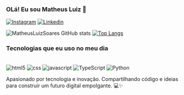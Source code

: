 ### OLá! Eu sou Matheus Luiz 🫡

[![Instagram](https://img.shields.io/badge/Instagram-E4405F?style=for-the-badge&logo=instagram&logoColor=white)](https://instagram.com/mathheusluiz)
[![Linkedin](https://img.shields.io/badge/LinkedIn-0077B5?style=for-the-badge&logo=linkedin&logoColor=white)](https://linkedin.com/in/MatheusLuizSoares)

![MatheusLuizSoares GitHub stats](https://github-readme-stats.vercel.app/api?username=MatheusLuizSoares&show_icons=true&theme=dracula)
[![Top Langs](https://github-readme-stats.vercel.app/api/top-langs/?username=MatheusLuizSoares)](https://github.com/MatheusLuizSoares/github-readme-stats)
### Tecnologias que eu uso no meu dia

<div style="display: inline_block"><br/>
<img align="center" alt= "html5" src="https://img.shields.io/badge/HTML5-E34F26?style=for-the-badge&logo=html5&logoColor=white"/>
<img align="center" alt= "css" src="https://img.shields.io/badge/CSS3-157286?style=for-the-badge&logo=css3&logoColor=white"/>
<img align="center" alt= "javascript" src="https://img.shields.io/badge/JavaScript-F7DF1E?style=for-the-badge&logo=javascript&logoColor=black"/>
<img align="center" alt= "TypeScript" src="https://img.shields.io/badge/TypeScript-007ACC?style=for-the-badge&logo=typescript&logoColor=black"/>
<img align="center" alt= "Python" src="https://img.shields.io/badge/Python-3776AB?style=for-the-badge&logo=python&logoColor=white"

</div><br/>

Apasionado por tecnologia e inovação. Compartilhando código e ideias para construir um futuro digital empolgante. 💻✨

